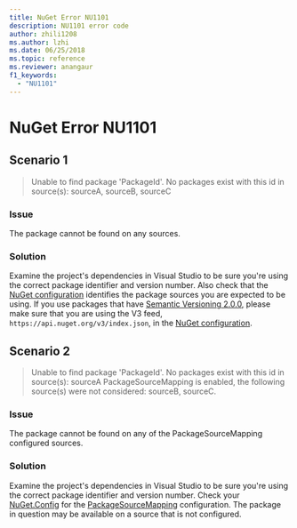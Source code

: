```yaml
---
title: NuGet Error NU1101
description: NU1101 error code
author: zhili1208
ms.author: lzhi
ms.date: 06/25/2018
ms.topic: reference
ms.reviewer: anangaur
f1_keywords: 
  - "NU1101"
---
```


# NuGet Error NU1101

## Scenario 1

> Unable to find package 'PackageId'. No packages exist with this id in source(s): sourceA, sourceB, sourceC

### Issue
The package cannot be found on any sources.

### Solution
Examine the project's dependencies in Visual Studio to be sure you're using the correct package identifier and version number. Also check that the [NuGet configuration](../../consume-packages/Configuring-NuGet-Behavior.md) identifies the package sources you are expected to be using. If you use packages that have [Semantic Versioning 2.0.0](../../concepts/package-versioning.md#semantic-versioning-200), please make sure that you are using the V3 feed, `https://api.nuget.org/v3/index.json`, in the [NuGet configuration](../../consume-packages/Configuring-NuGet-Behavior.md).

## Scenario 2

> Unable to find package 'PackageId'. No packages exist with this id in source(s): sourceA PackageSourceMapping is enabled, the following source(s) were not considered: sourceB, sourceC.


### Issue
The package cannot be found on any of the PackageSourceMapping configured sources.

### Solution

Examine the project's dependencies in Visual Studio to be sure you're using the correct package identifier and version number.
Check your [NuGet.Config](../../consume-packages/Configuring-NuGet-Behavior.md) for the [PackageSourceMapping](../../consume-packages/Package-Source-Mapping.md) configuration. The package in question may be available on a source that is not configured.
